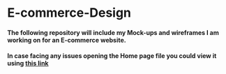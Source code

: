 # E-commerce-Design
#### The following repository will include my Mock-ups and wireframes I am working on for an E-commerce website.
#### In case facing any issues opening the Home page file you could view it using [this link](https://www.figma.com/design/8RmepzVd2Pzeam80iEcWOv/E-commerce?node-id=0-1&t=PENcexcaHT3B4Eld-1)

